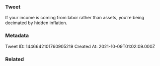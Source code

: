 ### Tweet
If your income is coming from labor rather than assets, you’re being decimated by hidden inflation.

### Metadata
Tweet ID: 1446642101760905219
Created At: 2021-10-09T01:02:09.000Z

### Related

